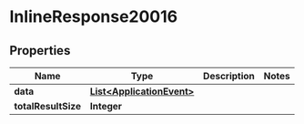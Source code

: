 
# InlineResponse20016

## Properties
Name | Type | Description | Notes
------------ | ------------- | ------------- | -------------
**data** | [**List&lt;ApplicationEvent&gt;**](ApplicationEvent.md) |  | 
**totalResultSize** | **Integer** |  | 



